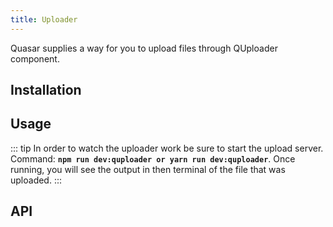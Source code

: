 ```yaml
---
title: Uploader
---
```

Quasar supplies a way for you to upload files through QUploader component.

## Installation
<doc-installation components="QUploader" />

## Usage
::: tip
In order to watch the uploader work be sure to start the upload server. Command: **`npm run dev:quploader or yarn run dev:quploader`**. Once running, you will see the output in then terminal of the file that was uploaded.
:::

<doc-example title="Basic" file="QUploader/Basic" />
<doc-example title="Styling Uploader" file="QUploader/Styling" />
<doc-example title="Auto Upload & Batch Uploading" file="QUploader/AutoMultiple" />

## API
<doc-api file="QUploader" />
